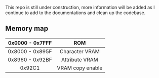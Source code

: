 This repo is still under construction, more information will be added as I continue to add to the documentations and clean up the codebase. 

## Memory map

0x0000 - 0x7FFF|ROM
:-----:|:-----:
0x8000 - 0x895F|Character VRAM
0x8960 - 0x92BF|Attribute VRAM
0x92C1|VRAM copy enable

